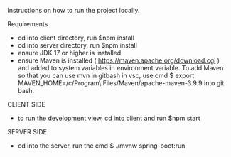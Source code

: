 Instructions on how to run the project locally.

Requirements
- cd into client directory, run $npm install
- cd into server directory, run $npm install
- ensure JDK 17 or higher is installed
- ensure Maven is installed ( https://maven.apache.org/download.cgi ) and added to system variables in environment variable. To add Maven so that you can use mvn in gitbash in vsc, use cmd $ export MAVEN_HOME=/c/Program\ Files/Maven/apache-maven-3.9.9 into git bash.

CLIENT SIDE
- to run the development view, cd into client and run $npm start

SERVER SIDE
- cd into the server, run the cmd $ ./mvnw spring-boot:run
